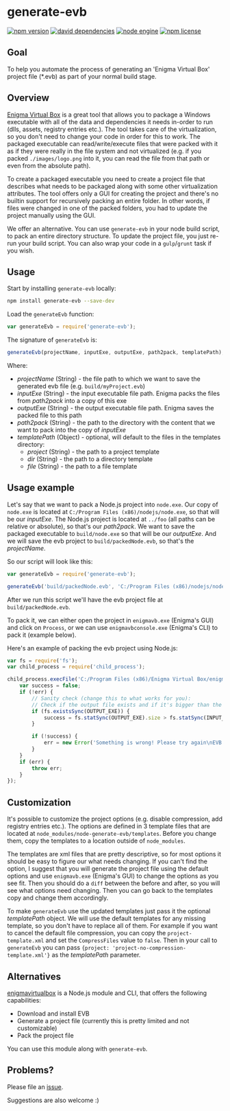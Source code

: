 
# generate-evb

[![npm version](https://img.shields.io/npm/v/generate-evb.svg)](https://www.npmjs.com/package/generate-evb)
[![david dependencies](https://img.shields.io/david/etiktin/node-generate-evb.svg)](https://raw.githubusercontent.com/etiktin/node-generate-evb/master/package.json)
[![node engine](https://img.shields.io/node/v/generate-evb.svg)](https://raw.githubusercontent.com/etiktin/node-generate-evb/master/package.json)
[![npm license](https://img.shields.io/npm/l/generate-evb.svg)](https://raw.githubusercontent.com/etiktin/node-generate-evb/master/LICENSE)

## Goal
To help you automate the process of generating an 'Enigma Virtual Box' project file (*.evb) as part of your normal build stage.

## Overview
[Enigma Virtual Box](http://enigmaprotector.com/en/aboutvb.html) is a great tool that allows you to package a Windows executable with all of the data and dependencies it needs in-order to run (dlls, assets, registry entries etc.). The tool takes care of the virtualization, so you don't need to change your code in order for this to work. The packaged executable can read/write/execute files that were packed with it as if they were really in the file system and not virtualized (e.g. if you packed `./images/logo.png` into it, you can read the file from that path or even from the absolute path).

To create a packaged executable you need to create a project file that describes what needs to be packaged along with some other virtualization attributes. The tool offers only a GUI for creating the project and there's no builtin support for recursively packing an entire folder. In other words, if files were changed in one of the packed folders, you had to update the project manually using the GUI.

We offer an alternative. You can use `generate-evb` in your node build script, to pack an entire directory structure. To update the project file, you just re-run your build script. You can also wrap your code in a `gulp`/`grunt` task if you wish.

## Usage
Start by installing `generate-evb` locally:
```sh
npm install generate-evb --save-dev
```

Load the `generateEvb` function:
```javascript
var generateEvb = require('generate-evb');
```

The signature of `generateEvb` is:
```javascript
generateEvb(projectName, inputExe, outputExe, path2pack, templatePath);
```
Where:
- *projectName* (String) - the file path to which we want to save the generated evb file (e.g. `build/myProject.evb`)
- *inputExe* (String) - the input executable file path. Enigma packs the files from *path2pack* into a copy of this exe
- *outputExe* (String) - the output executable file path. Enigma saves the packed file to this path
- *path2pack* (String) - the path to the directory with the content that we want to pack into the copy of *inputExe*
- *templatePath* (Object) - optional, will default to the files in the templates directory:
    - *project* (String) - the path to a project template
    - *dir* (String) - the path to a directory template
    - *file* (String) - the path to a file template

## Usage example

Let's say that we want to pack a Node.js project into `node.exe`. Our copy of `node.exe` is located at `C:/Program Files (x86)/nodejs/node.exe`, so that will be our *inputExe*. The Node.js project is located at `../foo` (all paths can be relative or absolute), so that's our *path2pack*. We want to save the packaged executable to `build/node.exe` so that will be our *outputExe*. And we will save the evb project to `build/packedNode.evb`, so that's the *projectName*.

So our script will look like this:

```javascript
var generateEvb = require('generate-evb');

generateEvb('build/packedNode.evb', 'C:/Program Files (x86)/nodejs/node.exe', 'build/node.exe', '../foo');
```
After we run this script we'll have the evb project file at `build/packedNode.evb`.

To pack it, we can either open the project in `enigmavb.exe` (Enigma's GUI) and click on `Process`, or we can use `enigmavbconsole.exe` (Enigma's CLI) to pack it (example below).

Here's an example of packing the evb project using Node.js:
```javascript
var fs = require('fs');
var child_process = require('child_process');

child_process.execFile('C:/Program Files (x86)/Enigma Virtual Box/enigmavbconsole.exe', [PROJECT_NAME], function (err, stdout, stderr) {
    var success = false;
    if (!err) {
        // Sanity check (change this to what works for you):
        // Check if the output file exists and if it's bigger than the input file
        if (fs.existsSync(OUTPUT_EXE)) {
            success = fs.statSync(OUTPUT_EXE).size > fs.statSync(INPUT_EXE).size;
        }

        if (!success) {
            err = new Error('Something is wrong! Please try again\nEVB stdout:\n' + stdout + '\nEVB stderr:\n' + stderr);
        }
    }
    if (err) {
    	throw err;
    }
});
```

## Customization

It's possible to customize the project options (e.g. disable compression, add registry entries etc.).
The options are defined in 3 template files that are located at `node_modules/node-generate-evb/templates`.
Before you change them, copy the templates to a location outside of `node_modules`.

The templates are xml files that are pretty descriptive, so for most options it should be easy to figure our what needs changing. If you can't find the option, I suggest that you will generate the project file using the default options and use `enigmavb.exe` (Enigma's GUI) to change the options as you see fit. Then you should do a `diff` between the before and after, so you will see what options need changing. Then you can go back to the templates copy and change them accordingly.

To make `generateEvb` use the updated templates just pass it the optional *templatePath* object. We will use the default templates for any missing template, so you don't have to replace all of them.
For example if you want to cancel the default file compression, you can copy the `project-template.xml` and set the `CompressFiles` value to `false`. Then in your call to `generateEvb` you can pass `{project: 'project-no-compression-template.xml'}` as the *templatePath* parameter.

## Alternatives

[enigmavirtualbox](https://www.npmjs.com/package/enigmavirtualbox) is a Node.js module and CLI, that offers the following capabilities:
- Download and install EVB
- Generate a project file (currently this is pretty limited and not customizable)
- Pack the project file

You can use this module along with `generate-evb`.

## Problems?

Please file an [issue](https://github.com/etiktin/node-generate-evb/issues).

Suggestions are also welcome :)
